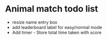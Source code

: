 # Animal match todo list
- resize name entry box
- add leaderboard label for easy/normal mode
- Add timer - Store total time taken with score